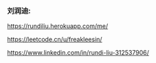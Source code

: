 ### 刘润迪: 

https://rundiliu.herokuapp.com/me/

https://leetcode.cn/u/freakleesin/

https://www.linkedin.com/in/rundi-liu-312537906/
